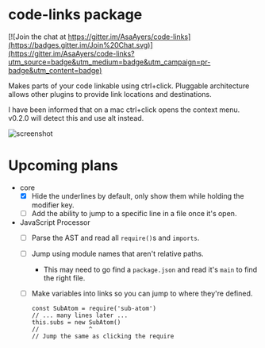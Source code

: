 # code-links package

[![Join the chat at https://gitter.im/AsaAyers/code-links](https://badges.gitter.im/Join%20Chat.svg)](https://gitter.im/AsaAyers/code-links?utm_source=badge&utm_medium=badge&utm_campaign=pr-badge&utm_content=badge)

Makes parts of your code linkable using ctrl+click. Pluggable architecture
allows other plugins to provide link locations and destinations.

I have been informed that on a mac ctrl+click opens the context menu. v0.2.0
will detect this and use alt instead.

![screenshot](https://raw.githubusercontent.com/AsaAyers/code-links/master/screenshot.png)

# Upcoming plans

* core
  * [x] Hide the underlines by default, only show them while holding the modifier key.
  * [ ] Add the ability to jump to a specific line in a file once it's open.
* JavaScript Processor
  * [ ] Parse the AST and read all `require()`s and `imports`.
  * [ ] Jump using module names that aren't relative paths.
    * This may need to go find a `package.json` and read it's `main` to find the right file.
  * [ ] Make variables into links so you can jump to where they're defined.

        const SubAtom = require('sub-atom')
        // ... many lines later ...
        this.subs = new SubAtom()
        //              ^
        // Jump the same as clicking the require

